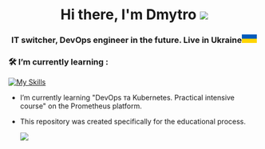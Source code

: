 <h1 align="center">Hi there, I'm Dmytro</a> 
<img src="https://github.com/blackcater/blackcater/raw/main/images/Hi.gif" height="32"/></h1>
<h3 align="center">IT switcher, DevOps engineer in the future. Live in Ukraine<img src="https://github.com/hampusborgos/country-flags/blob/main/png1000px/ua.png" height="17" width="30"/></h3>

### :hammer_and_wrench: I’m currently learning :

[![My Skills](https://skillicons.dev/icons?i=linux,go,vscode,git,github,docker,bash,aws,kubernetes)](https://skillicons.dev)


- I’m currently learning "DevOps та Kubernetes. Practical intensive course" on the Prometheus platform.
- This repository was created specifically for the educational process.

  <a href="https://u8views.com/github/dm-ol"><img src="https://u8views.com/api/v1/github/profiles/149588780/views/day-week-month-total-count.svg"></a>
